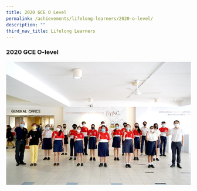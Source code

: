 ```yaml
---
title: 2020 GCE O Level
permalink: /achievements/lifelong-learners/2020-o-level/
description: ""
third_nav_title: Lifelong Learners
---
```

### **2020 GCE O-level**

![](/images/2020%20o%20level.jpg)
